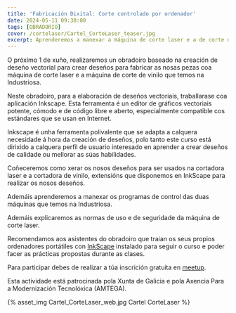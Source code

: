 ```yaml
---
title: 'Fabricación Dixital: Corte controlado por ordenador'
date: 2024-05-11 09:30:00
tags: [OBRADORIO]
cover: /cortelaser/Cartel_CorteLaser_teaser.jpg
excerpt: Aprenderemos a manexar a máquina de corte laser e a de corte de vinilo, e como crear os nosos deseños nunha ferramenta de deseño vectorial como é InkScape.
---
```


O próximo 1 de xuño, realizaremos un obradoiro baseado na creación de deseño vectorial para crear deseños para fabricar as nosas pezas coa máquina de corte laser e a máquina de corte de vinilo que temos na Industriosa.

Neste obradoiro, para a elaboración de deseños vectoriais, traballarase coa aplicación Inkscape. Esta ferramenta é un editor de gráficos vectoriais potente, cómodo e de código libre e aberto, especialmente compatible cos estándares que se usan en Internet.

Inkscape é unha ferramenta polivalente que se adapta a calquera necesidade á hora da creación de deseños, polo tanto este curso está dirixido a calquera perfil de usuario interesado en aprender a crear deseños de calidade ou mellorar as súas habilidades.

Coñeceremos como xerar os nosos deseños para ser usados na cortadora laser e a cortadora de vinilo, extensións que disponemos en InkScape para realizar os nosos deseños.

Ademáis aprenderemos a manexar os programas de control das duas máquinas que temos na Industriosa.

Ademáis explicaremos as normas de uso e de seguridade da máquina de corte laser.

Recomendamos aos asistentes do obradoiro que traian os seus propios ordenadores portátiles con [InkScape](https://inkscape.org) instalado para seguir o curso e poder facer as prácticas propostas durante as clases.

Para participar debes de realizar a túa inscrición gratuita en [meetup](https://www.meetup.com/es-ES/aindustriosa/events/301004125/).

Esta actividade está patrocinada pola Xunta de Galicia e pola Axencia Para a Modernización Tecnolóxica (AMTEGA).


{% asset_img Cartel_CorteLaser_web.jpg Cartel CorteLaser %}
